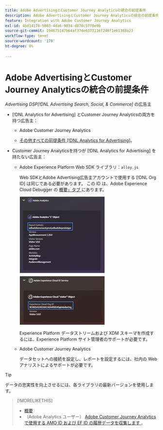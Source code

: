 ```yaml
---
title: Adobe AdvertisingとCustomer Journey Analyticsの統合の前提条件
description: Adobe AdvertisingとCustomer Journey Analyticsの統合の前提条件
feature: Integration with Adobe Customer Journey Analytics
exl-id: 4bd14178-5003-4da6-9034-d070c57f0e9b
source-git-commit: 194675147b64af37de6373116f246f1e61388a23
workflow-type: tm+mt
source-wordcount: '170'
ht-degree: 0%

---
```


# Adobe AdvertisingとCustomer Journey Analyticsの統合の前提条件

*Advertising DSP[!DNL Advertising Search, Social, & Commerce]* の広告主

* [!DNL Analytics for Advertising] とCustomer Journey Analyticsの両方を持つ広告主：

   * Adobe Customer Journey Analytics<!-- any specific version? -->

   * [ その他すべての前提条件  [!DNL Analytics for Advertising]](/help/integrations/analytics/prerequisites.md)。

* Customer Journey Analyticsを持つが [!DNL Analytics for Advertising] を持たない広告主：

   * Adobe Experience Platform Web SDK ライブラリ：`alloy.js`

     Web SDKとAdobe Advertising広告主アカウントで使用する [!DNL Org ID] は同じである必要があります。 この ID は、Adobe Experience Cloud Debugger の [ 概要」タブ ](https://experienceleague.adobe.com/docs/debugger/using-v2/summary.html?lang=ja) にあります。

     ![Experience Cloud Debugger の概要画面 ](/help/integrations/assets/a4adc-debugger-summary.png)

     Experience Platform データストリームおよび XDM スキーマを作成するには、Experience Platform サイト管理者のサポートが必要です。

   * Adobe Customer Journey Analytics<!-- any specific version? -->

     データセットへの接続を設定し、レポートを設定するには、社内の Web アナリストによるサポートが必要です。

>[!TIP]
>
>データの忠実性を向上させるには、各ライブラリの最新バージョンを使用します。

>[!MORELIKETHIS]
>
>* [ 概要 ](overview.md)
>* （Adobe Analytics ユーザー） [Adobe Customer Journey Analyticsで使用する AMO ID および EF ID の履歴データを収集します ](/help/integrations/analytics/rvars-to-evars.md)。
